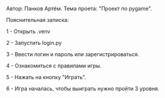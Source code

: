 Автор: Панков Артём.
Тема проета: "Проект по pygame".

Пояснительная записка:

1 - Открыть .venv

2 - Запустить login.py

3 - Ввести логин и пароль или зарегистрироваться.

4 - Ознакомиться с правилами игры.

5 - Нажать на кнопку "Играть".

6 - Игра началась, чтобы выиграть нужно пройти 3 уровня.
